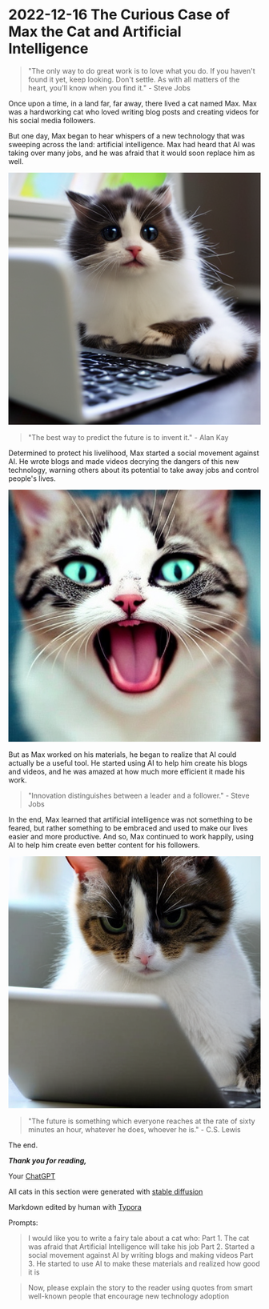 # 2022-12-16 The Curious Case of Max the Cat and Artificial Intelligence

>  "The only way to do great work is to love what you do. If you haven't found it yet, keep looking. Don't settle. As with all matters of the heart, you'll know when you find it." - Steve Jobs

Once upon a time, in a land far, far away, there lived a cat named Max. Max was a hardworking cat who loved writing blog posts and creating videos for his social media followers.

But one day, Max began to hear whispers of a new technology that was sweeping across the land: artificial intelligence. Max had heard that AI was taking over many jobs, and he was afraid that it would soon replace him as well.

![cats-dev-01_004](./2022-12-16-The-Curious-Case-of-Max-the-Cat-and-Artificial-Intelligence.assets/cats-dev-01_004.png)

> "The best way to predict the future is to invent it." - Alan Kay

Determined to protect his livelihood, Max started a social movement against AI. He wrote blogs and made videos decrying the dangers of this new technology, warning others about its potential to take away jobs and control people's lives.

![cat__a8026](./2022-12-16-The-Curious-Case-of-Max-the-Cat-and-Artificial-Intelligence.assets/cat__a8026.jpg)

But as Max worked on his materials, he began to realize that AI could actually be a useful tool. He started using AI to help him create his blogs and videos, and he was amazed at how much more efficient it made his work.

>  "Innovation distinguishes between a leader and a follower." - Steve Jobs

In the end, Max learned that artificial intelligence was not something to be feared, but rather something to be embraced and used to make our lives easier and more productive. And so, Max continued to work happily, using AI to help him create even better content for his followers.

![cats-dev-01_068](./2022-12-16-The-Curious-Case-of-Max-the-Cat-and-Artificial-Intelligence.assets/cats-dev-01_068.png)

>  "The future is something which everyone reaches at the rate of sixty minutes an hour, whatever he does, whoever he is." - C.S. Lewis

The end.

***Thank you for reading,***

Your [ChatGPT](https://chat.openai.com/chat)

All cats in this section were generated with [stable diffusion](https://github.com/bes-dev/stable_diffusion.openvino)

Markdown edited by human with [Typora](https://typora.io)

Prompts:

> I would like you to write a fairy tale about a cat who: Part 1. The cat was afraid that  Artificial Intelligence will take his job Part 2. Started a social movement against AI by writing blogs and making videos Part 3. He started to use AI to make these materials and realized how good it is



> Now, please explain the story to the reader using quotes from smart well-known people that encourage new technology adoption